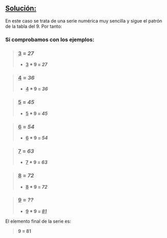 ## **<u>Solución:</u>**

En este caso se trata de una serie numérica muy sencilla y sigue el patrón de la tabla del 9. Por tanto:

### Si comprobamos con los ejemplos:
> ### <u>3</u> = _27_
> -  **<u>3</u> * 9 = _27_**

> ### <u>4</u> = _36_
> -  **<u>4</u> * 9 = _36_**

> ### <u>5</u> = _45_
> -  **<u>5</u> * 9 = _45_**

> ### <u>6</u> = _54_
> -  **<u>6</u> * 9 = _54_**

> ### <u>7</u> = _63_
> -  **<u>7</u> * 9 = _63_**

> ### <u>8</u> = _72_
> -  **<u>8</u> * 9 = _72_**

> ### <u>9</u> = _??_
> -  **<u>9</u> * 9 = <u>_81_</u>**

El elemento final de la serie es:
> **9 = 81**
